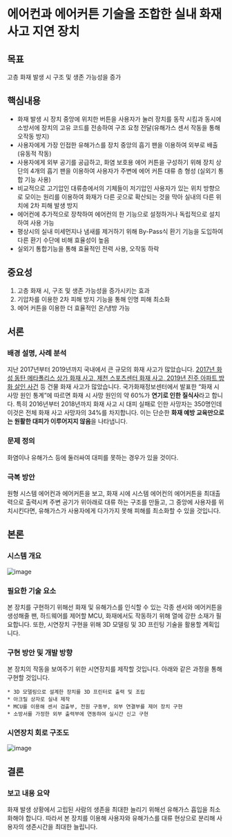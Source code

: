 # 에어컨과 에어커튼 기술을 조합한 실내 화재 사고 지연 장치

## 목표
고층 화재 발생 시 구조 및 생존 가능성을 증가

## 핵심내용
* 화재 발생 시 장치 중앙에 위치한 버튼을 사용자가 눌러 장치를 동작 시킴과 동시에 소방서에 장치의 고유 코드를 전송하여 구조 요청 전달(유해가스 센서 작동을 통해 오작동 방지)
* 사용자에게 가장 인접한 유해가스를 장치 중앙의 흡기 팬을 이용하여 외부로 배출 (유동적 작동)
* 사용자에게 외부 공기를 공급하고, 화염 보호용 에어 커튼을 구성하기 위해 장치 상단의 4개의 흡기 팬을 이용하여 사용자가 주변에 에어 커튼 대류 층 형성 (실외기 통합 기능 사용)
* 비교적으로 고기압인 대류층에서의 기체들이 저기압인 사용자가 있는 위치 방향으로 모이는 원리를 이용하여 화재가 다른 곳으로 확산되는 것을 막아 실내의 다른 위치에 2차 피해 발생 방지
* 에어컨에 추가적으로 장착하여 에어컨의 한 기능으로 설정하거나 독립적으로 설치하여 사용 가능
* 평상시의 실내 미세먼지나 냄새를 제거하기 위해 By-Pass식 환기 기능을 도입하여 다른 환기 수단에 비해 효율성이 높음
* 실외기 통합기능을 통해 효율적인 전력 사용, 오작동 하락

## 중요성
1. 고층 화재 시, 구조 및 생존 가능성을 증가시키는 효과
2. 기압차를 이용한 2차 피해 방지 기능을 통해 인명 피해 최소화
3. 에어 커튼을 이용한 더 효율적인 온/냉방 가능

## 서론
### 배경 설명, 사례 분석
지난 2017년부터 2019년까지 국내에서 큰 규모의 화재 사고가 많았습니다. <U>2017년 화성 동탄 메타폴리스 상가 화재 사고, 제천 스포츠센터 화재 사고, 2019년 진주 아파트 방화 살인 사건</U> 등 건물 화재 사고가 많았습니다.
국가화재정보센터에서 발표한 “화재 시 사망 원인 통계”에 따르면 화재 시 사망 원인의 약 60%가 **연기로 인한 질식사**라고 합니다. 특히 2016년부터 2018년까지 화재 사고 시 대피 실패로 인한 사망자는 350명인데 이것은 전체 화재 사고 사망자의 34%를 차지합니다. 이는 단순한 **화재 예방 교육만으로는 원활한 대피가 이루어지지 않음**을 나타냅니다.

### 문제 정의
화염이나 유해가스 등에 둘러싸여 대피를 못하는 경우가 있을 것이다.

### 극복 방안
원형 시스템 에어컨과 에어커튼을 보고, 화재 시에 시스템 에어컨의 에어커튼을 최대출력으로 출력시켜 주변 공기가 위아래로 대류 하는 구조를 만들고, 그 중앙에 사용자를 위치시킨다면, 유해가스가 사용자에게 다가가지 못해 피해를 최소화할 수 있을 것입니다.

## 본론
### 시스템 개요
![image](https://user-images.githubusercontent.com/51695816/138585331-2130b85f-8864-48c2-9d1c-6ce8e1b6d221.png)

### 필요한 기술 요소
본 장치를 구현하기 위해선 화재 및 유해가스를 인식할 수 있는 각종 센서와 에어커튼을 생성해줄 팬, 하드웨어를 제어할 MCU, 화재에서도 작동하기 위해 열에 강한 소재가 필요합니다. 또한, 시연장치 구현을 위해 3D 모델링 및 3D 프린팅 기술을 활용할 계획입니다.

### 구현 방안 및 개발 방향
본 장치의 작동을 보여주기 위한 시연장치를 제작할 것입니다. 아래와 같은 과정을 통해 구현할 것입니다.
```
* 3D 모델링으로 설계한 장치를 3D 프린터로 출력 및 조립
* 아크릴 상자로 실내 제작
* MCU를 이용해 센서 검출부, 전원 구동부, 외부 연결부를 제어 장치 구현
* 소방서를 가정한 외부 출력부에 연동하여 실시간 신고 구현
```

### 시연장치 회로 구조도
![image](https://user-images.githubusercontent.com/51695816/138585338-a5deefde-d400-4c74-855e-23c40ce2d38f.png)

## 결론
### 보고 내용 요약
화재 발생 상황에서 고립된 사람의 생존을 최대한 늘리기 위해선 유해가스 흡입을 최소화해야 합니다. 따라서 본 장치를 이용해 사용자와 유해가스를 대류 현상으로 분리해 사용자의 생존시간을 최대한 늘립니다.

